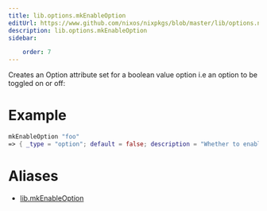 ```yaml
---
title: lib.options.mkEnableOption
editUrl: https://www.github.com/nixos/nixpkgs/blob/master/lib/options.nix#L116C5
description: lib.options.mkEnableOption
sidebar:

    order: 7
---
```


Creates an Option attribute set for a boolean value option i.e an
option to be toggled on or off:

# Example

```nix
mkEnableOption "foo"
=> { _type = "option"; default = false; description = "Whether to enable foo."; example = true; type = { ... }; }
```


# Aliases

- [lib.mkEnableOption](/reference/libmkEnableOption)


